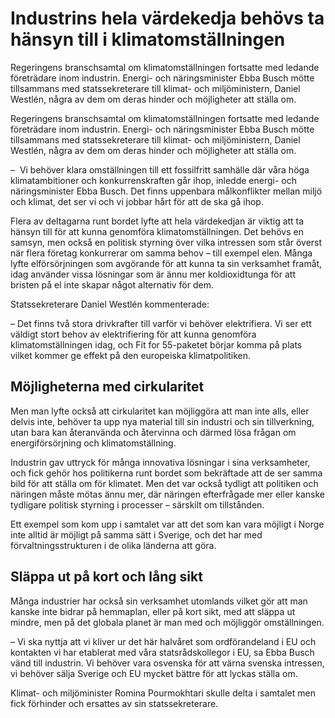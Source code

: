 # Industrins hela värdekedja behövs ta hänsyn till i klimatomställningen

Regeringens branschsamtal om klimatomställningen fortsatte med ledande företrädare inom industrin. Energi- och näringsminister Ebba Busch mötte tillsammans med statssekreterare till klimat- och miljöministern, Daniel Westlén, några av dem om deras hinder och möjligheter att ställa om.

Regeringens branschsamtal om klimatomställningen fortsatte med ledande företrädare inom industrin. Energi- och näringsminister Ebba Busch mötte tillsammans med statssekreterare till klimat- och miljöministern, Daniel Westlén, några av dem om deras hinder och möjligheter att ställa om.

–  Vi behöver klara omställningen till ett fossilfritt samhälle där våra höga klimatambitioner och konkurrenskraften går ihop, inledde energi- och näringsminister Ebba Busch. Det finns uppenbara målkonflikter mellan miljö och klimat, det ser vi och vi jobbar hårt för att de ska gå ihop.

Flera av deltagarna runt bordet lyfte att hela värdekedjan är viktig att ta hänsyn till för att kunna genomföra klimatomställningen. Det behövs en samsyn, men också en politisk styrning över vilka intressen som står överst när flera företag konkurrerar om samma behov – till exempel elen. Många lyfte elförsörjningen som avgörande för att kunna ta sin verksamhet framåt, idag använder vissa lösningar som är ännu mer koldioxidtunga för att bristen på el inte skapar något alternativ för dem.

Statssekreterare Daniel Westlén kommenterade:

– Det finns två stora drivkrafter till varför vi behöver elektrifiera. Vi ser ett väldigt stort behov av elektrifiering för att kunna genomföra klimatomställningen idag, och Fit for 55-paketet börjar komma på plats vilket kommer ge effekt på den europeiska klimatpolitiken.

## Möjligheterna med cirkularitet

Men man lyfte också att cirkularitet kan möjliggöra att man inte alls, eller delvis inte, behöver ta upp nya material till sin industri och sin tillverkning, utan bara kan återanvända och återvinna och därmed lösa frågan om energiförsörjning och klimatomställning.

Industrin gav uttryck för många innovativa lösningar i sina verksamheter, och fick gehör hos politikerna runt bordet som bekräftade att de ser samma bild för att ställa om för klimatet. Men det var också tydligt att politiken och näringen måste mötas ännu mer, där näringen efterfrågade mer eller kanske tydligare politisk styrning i processer – särskilt om tillstånden.

Ett exempel som kom upp i samtalet var att det som kan vara möjligt i Norge inte alltid är möjligt på samma sätt i Sverige, och det har med förvaltningsstrukturen i de olika länderna att göra.

## Släppa ut på kort och lång sikt

Många industrier har också sin verksamhet utomlands vilket gör att man kanske inte bidrar på hemmaplan, eller på kort sikt, med att släppa ut mindre, men på det globala planet är man med och möjliggör omställningen.

– Vi ska nyttja att vi kliver ur det här halvåret som ordförandeland i EU och kontakten vi har etablerat med våra statsrådskollegor i EU, sa Ebba Busch vänd till industrin. Vi behöver vara osvenska för att värna svenska intressen, vi behöver sälja Sverige och EU mycket bättre för att lyckas ställa om.

Klimat- och miljöminister Romina Pourmokhtari skulle delta i samtalet men fick förhinder och ersattes av sin statssekreterare.
